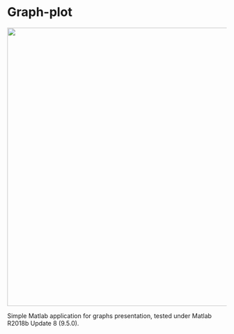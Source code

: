 # Graph-plot
<img src ="https://raw.githubusercontent.com/syanenko/Graph-plot/main/screenshot.png" width="640">

Simple Matlab application for graphs presentation, tested under Matlab R2018b Update 8 (9.5.0).

